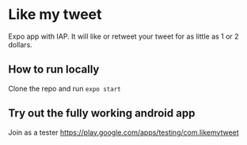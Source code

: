 # Like my tweet

Expo app with IAP. It will like or retweet your tweet for as little as 1 or 2 dollars.

## How to run locally

Clone the repo and run `expo start`

## Try out the fully working android app

Join as a tester https://play.google.com/apps/testing/com.likemytweet
